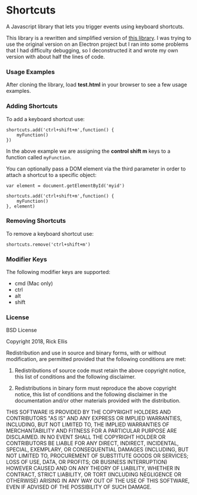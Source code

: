 # Shortcuts
A Javascript library that lets you trigger events using keyboard shortcuts.

This library is a rewritten and simplified version of [this library](http://www.openjs.com/scripts/events/keyboard_shortcuts/shortcut.js). I was trying to use the original version on an Electron project but I ran into some problems that I had difficulty debugging, so I deconstructed it and wrote my own version with about half the lines of code.

### Usage Examples
After cloning the library, load __test.html__ in your browser to see a few usage examples.

### Adding Shortcuts

To add a keyboard shortcut use:

    shortcuts.add('ctrl+shift+m',function() {
        myFunction()
    })

In the above example we are assigning the __control shift m__ keys to a function called `myFunction`.

You can optionally pass a DOM element via the third parameter in order to attach a shortcut to a specific object:

    var element = document.getElementById('myid')

    shortcuts.add('ctrl+shift+m',function() {
        myFunction()
    }, element)

### Removing Shortcuts

To remove a keyboard shortcut use:

    shortcuts.remove('ctrl+shift+m')

### Modifier Keys

The following modifier keys are supported:

* cmd (Mac only)
* ctrl
* alt
* shift

### License

BSD License

Copyright 2018, Rick Ellis

Redistribution and use in source and binary forms, with or without modification, are permitted provided that the following conditions are met:

1. Redistributions of source code must retain the above copyright notice, this list of conditions and the following disclaimer.

2. Redistributions in binary form must reproduce the above copyright notice, this list of conditions and the following disclaimer in the documentation and/or other materials provided with the distribution.

THIS SOFTWARE IS PROVIDED BY THE COPYRIGHT HOLDERS AND CONTRIBUTORS "AS IS" AND ANY EXPRESS OR IMPLIED WARRANTIES, INCLUDING, BUT NOT LIMITED TO, THE IMPLIED WARRANTIES OF MERCHANTABILITY AND FITNESS FOR A PARTICULAR PURPOSE ARE DISCLAIMED. IN NO EVENT SHALL THE COPYRIGHT HOLDER OR CONTRIBUTORS BE LIABLE FOR ANY DIRECT, INDIRECT, INCIDENTAL, SPECIAL, EXEMPLARY, OR CONSEQUENTIAL DAMAGES (INCLUDING, BUT NOT LIMITED TO, PROCUREMENT OF SUBSTITUTE GOODS OR SERVICES; LOSS OF USE, DATA, OR PROFITS; OR BUSINESS INTERRUPTION) HOWEVER CAUSED AND ON ANY THEORY OF LIABILITY, WHETHER IN CONTRACT, STRICT LIABILITY, OR TORT (INCLUDING NEGLIGENCE OR OTHERWISE) ARISING IN ANY WAY OUT OF THE USE OF THIS SOFTWARE, EVEN IF ADVISED OF THE POSSIBILITY OF SUCH DAMAGE.
